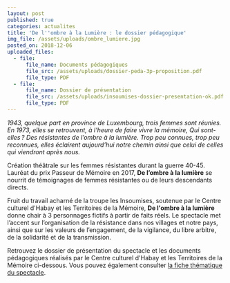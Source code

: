 ```yaml
---
layout: post
published: true
categories: actualites
title: 'De l''ombre à la Lumière : le dossier pédagogique'
img_file: /assets/uploads/ombre_lumiere.jpg
posted_on: 2018-12-06
uploaded_files:
  - file:
      file_name: Documents pédagogiques
      file_src: /assets/uploads/dossier-peda-3p-proposition.pdf
      file_type: PDF
  - file:
      file_name: Dossier de présentation
      file_src: /assets/uploads/insoumises-dossier-presentation-ok.pdf
      file_type: PDF
---
```

_1943, quelque part en province de Luxembourg, trois femmes sont réunies. En 1973, elles se retrouvent, à l’heure de faire vivre la mémoire, Qui sont-elles ? Des résistantes de l’ombre à la lumière. Trop peu connues, trop peu reconnues, elles éclairent aujourd’hui notre chemin ainsi que celui de celles qui viendront après nous._

Création théâtrale sur les femmes résistantes durant la guerre 40-45. Lauréat du prix Passeur de Mémoire en 2017, **De l’ombre à la lumière** se nourrit de témoignages de femmes résistantes ou de leurs descendants directs.

Fruit du travail acharné de la troupe les Insoumises, soutenue par le Centre culturel d'Habay et les Territoires de la Mémoire, **De l'ombre à la lumière** donne chair à 3 personnages
 fictifs à partir de faits réels. Le spectacle
 met l’accent sur l’organisation de la résistance
 dans nos villages et notre pays, ainsi que
 sur les valeurs de l’engagement, de la vigilance,
 du libre arbitre, de la solidarité et de la transmission.

Retrouvez le dossier de présentation du spectacle et les documents pédagogiques réalisés par le Centre culturel d'Habay et les Territoires de la Mémoire ci-dessous. Vous pouvez également consulter [la fiche thématique du spectacle](https://www.territoires-memoire.be/assets/pdf/dossiers/tm-fiches_thematiques_cle-de_l_ombre_a_la_lumiere.pdf).
